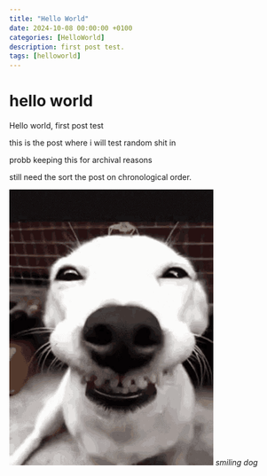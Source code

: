 ```yaml
---
title: "Hello World"
date: 2024-10-08 00:00:00 +0100
categories: [HelloWorld]
description: first post test.
tags: [helloworld]
---
```


# hello world

Hello world, first post test

this is the post where i will test random shit in

probb keeping this for archival reasons

still need the sort the post on chronological order.

![WRizz](assets/img/personal/smilingdog.gif)
_smiling dog_